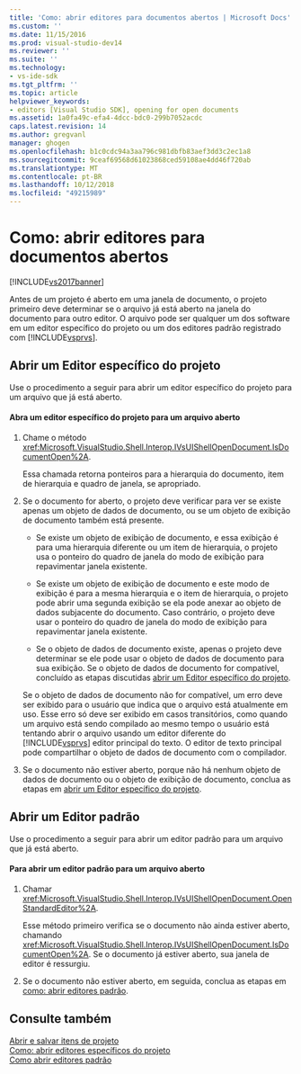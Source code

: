 ```yaml
---
title: 'Como: abrir editores para documentos abertos | Microsoft Docs'
ms.custom: ''
ms.date: 11/15/2016
ms.prod: visual-studio-dev14
ms.reviewer: ''
ms.suite: ''
ms.technology:
- vs-ide-sdk
ms.tgt_pltfrm: ''
ms.topic: article
helpviewer_keywords:
- editors [Visual Studio SDK], opening for open documents
ms.assetid: 1a0fa49c-efa4-4dcc-bdc0-299b7052acdc
caps.latest.revision: 14
ms.author: gregvanl
manager: ghogen
ms.openlocfilehash: b1c0cdc94a3aa796c981dbfb83aef3dd3c2ec1a8
ms.sourcegitcommit: 9ceaf69568d61023868ced59108ae4dd46f720ab
ms.translationtype: MT
ms.contentlocale: pt-BR
ms.lasthandoff: 10/12/2018
ms.locfileid: "49215989"
---
```

# <a name="how-to-open-editors-for-open-documents"></a>Como: abrir editores para documentos abertos
[!INCLUDE[vs2017banner](../includes/vs2017banner.md)]

Antes de um projeto é aberto em uma janela de documento, o projeto primeiro deve determinar se o arquivo já está aberto na janela do documento para outro editor. O arquivo pode ser qualquer um dos software em um editor específico do projeto ou um dos editores padrão registrado com [!INCLUDE[vsprvs](../includes/vsprvs-md.md)].  
  
## <a name="opening-a-project-specific-editor"></a>Abrir um Editor específico do projeto  
 Use o procedimento a seguir para abrir um editor específico do projeto para um arquivo que já está aberto.  
  
#### <a name="to-open-a-project-specific-editor-for-an-open-file"></a>Abra um editor específico do projeto para um arquivo aberto  
  
1.  Chame o método <xref:Microsoft.VisualStudio.Shell.Interop.IVsUIShellOpenDocument.IsDocumentOpen%2A>.  
  
     Essa chamada retorna ponteiros para a hierarquia do documento, item de hierarquia e quadro de janela, se apropriado.  
  
2.  Se o documento for aberto, o projeto deve verificar para ver se existe apenas um objeto de dados de documento, ou se um objeto de exibição de documento também está presente.  
  
    -   Se existe um objeto de exibição de documento, e essa exibição é para uma hierarquia diferente ou um item de hierarquia, o projeto usa o ponteiro do quadro de janela do modo de exibição para repavimentar janela existente.  
  
    -   Se existe um objeto de exibição de documento e este modo de exibição é para a mesma hierarquia e o item de hierarquia, o projeto pode abrir uma segunda exibição se ela pode anexar ao objeto de dados subjacente do documento. Caso contrário, o projeto deve usar o ponteiro do quadro de janela do modo de exibição para repavimentar janela existente.  
  
    -   Se o objeto de dados de documento existe, apenas o projeto deve determinar se ele pode usar o objeto de dados de documento para sua exibição. Se o objeto de dados de documento for compatível, concluído as etapas discutidas [abrir um Editor específico do projeto](../extensibility/how-to-open-project-specific-editors.md).  
  
     Se o objeto de dados de documento não for compatível, um erro deve ser exibido para o usuário que indica que o arquivo está atualmente em uso. Esse erro só deve ser exibido em casos transitórios, como quando um arquivo está sendo compilado ao mesmo tempo o usuário está tentando abrir o arquivo usando um editor diferente do [!INCLUDE[vsprvs](../includes/vsprvs-md.md)] editor principal do texto. O editor de texto principal pode compartilhar o objeto de dados de documento com o compilador.  
  
3.  Se o documento não estiver aberto, porque não há nenhum objeto de dados de documento ou o objeto de exibição de documento, conclua as etapas em [abrir um Editor específico do projeto](../extensibility/how-to-open-project-specific-editors.md).  
  
## <a name="opening-a-standard-editor"></a>Abrir um Editor padrão  
 Use o procedimento a seguir para abrir um editor padrão para um arquivo que já está aberto.  
  
#### <a name="to-open-a-standard-editor-for-an-open-file"></a>Para abrir um editor padrão para um arquivo aberto  
  
1.  Chamar <xref:Microsoft.VisualStudio.Shell.Interop.IVsUIShellOpenDocument.OpenStandardEditor%2A>.  
  
     Esse método primeiro verifica se o documento não ainda estiver aberto, chamando <xref:Microsoft.VisualStudio.Shell.Interop.IVsUIShellOpenDocument.IsDocumentOpen%2A>. Se o documento já estiver aberto, sua janela de editor é ressurgiu.  
  
2.  Se o documento não estiver aberto, em seguida, conclua as etapas em [como: abrir editores padrão](../extensibility/how-to-open-standard-editors.md).  
  
## <a name="see-also"></a>Consulte também  
 [Abrir e salvar itens de projeto](../extensibility/internals/opening-and-saving-project-items.md)   
 [Como: abrir editores específicos do projeto](../extensibility/how-to-open-project-specific-editors.md)   
 [Como abrir editores padrão](../extensibility/how-to-open-standard-editors.md)

